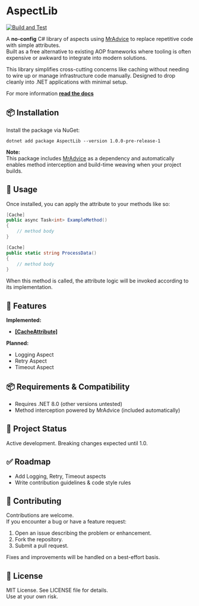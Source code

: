 # AspectLib

[![Build and Test](https://github.com/kalebakeits/AspectLib/actions/workflows/dotnet.yml/badge.svg)](https://github.com/kalebakeits/AspectLib/actions/workflows/dotnet.yml)

A **no-config** C# library of aspects using [MrAdvice](https://github.com/arxLabs/MrAdvice) to replace repetitive code with simple attributes.  
Built as a free alternative to existing AOP frameworks where tooling is often expensive or awkward to integrate into modern solutions.

This library simplifies cross-cutting concerns like caching without needing to wire up or manage infrastructure code manually. Designed to drop cleanly into .NET applications with minimal setup.

For more information [**read the docs**](https://github.com/kalebakeits/AspectLib/wiki)

## 📦 Installation

Install the package via NuGet:

```
dotnet add package AspectLib --version 1.0.0-pre-release-1
```

**Note:**  
This package includes [MrAdvice](https://github.com/arxLabs/MrAdvice) as a dependency and automatically enables method interception and build-time weaving when your project builds.

## 🚀 Usage

Once installed, you can apply the attribute to your methods like so:

```csharp
[Cache]
public async Task<int> ExampleMethod()
{
    // method body
}

[Cache]
public static string ProcessData()
{
    // method body
}
```

When this method is called, the attribute logic will be invoked according to its implementation.

## 📖 Features

**Implemented:**
- [**[CacheAttribute]**](https://github.com/kalebakeits/AspectLib/wiki/CacheAttribute)

**Planned:**
- Logging Aspect  
- Retry Aspect  
- Timeout Aspect  

## 📦 Requirements & Compatibility

- Requires .NET 8.0 (other versions untested)
- Method interception powered by MrAdvice (included automatically)

## 📅 Project Status

Active development. Breaking changes expected until 1.0.

## ✅ Roadmap

- Add Logging, Retry, Timeout aspects  
- Write contribution guidelines & code style rules  

## 🤝 Contributing

Contributions are welcome.  
If you encounter a bug or have a feature request:

1. Open an issue describing the problem or enhancement.
2. Fork the repository.
3. Submit a pull request.

Fixes and improvements will be handled on a best-effort basis.

## 📜 License

MIT License. See LICENSE file for details.  
Use at your own risk.